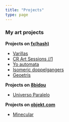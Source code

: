 ```yaml
---
title: "Projects"
type: page
---
```



### My art projects

**Projects on [fx(hash)](https://www.fxhash.xyz/)**

  * [Varillas](https://www.fxhash.xyz/generative/16015)
  * [CR Art Sessions //1](https://www.fxhash.xyz/generative/14954)
  * [Yo automata](https://www.fxhash.xyz/generative/14427)
  * [Isomeric doppelgangers](https://www.fxhash.xyz/generative/13745)
  * [Geoetris](https://www.fxhash.xyz/generative/13194)


**Projects on [8bidou](https://www.8bidou.com/)**

  * [Universo Paralelo](https://ui.8bidou.com/inventory/?tab=2&addr=tz1fYx7JoBE8BNGAbhCKxEkFAufo3CH2Aa4r)


**Projects on [objekt.com](https://objkt.com/)**

  * [Minecular](https://objkt.com/collection/KT1TZzMc7b3xWVbuzs7GMmJXQWrJ1TR7Dz5o)
